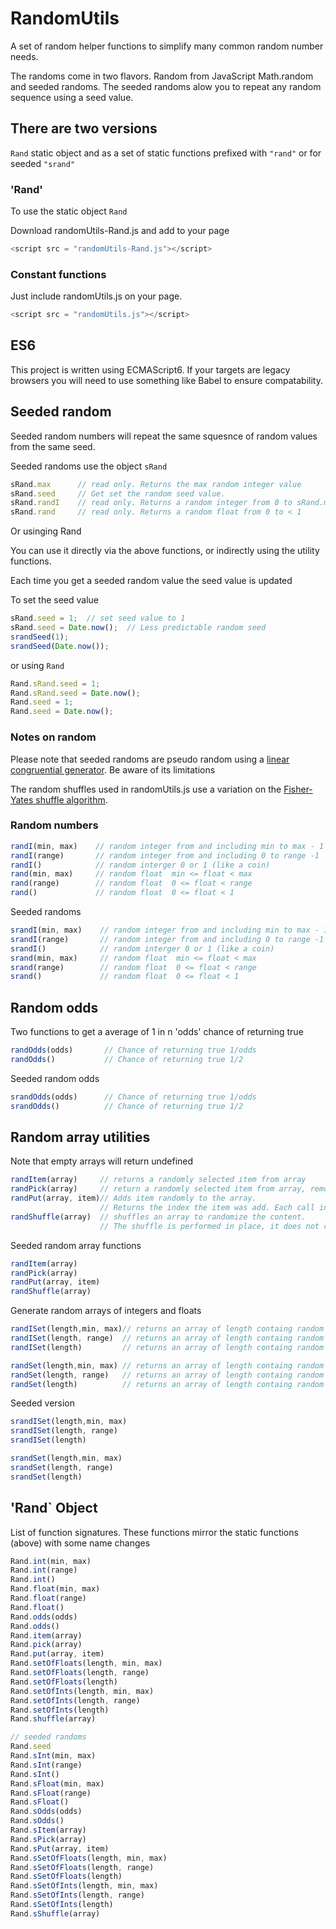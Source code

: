 # RandomUtils

A set of random helper functions to simplify many common random number needs.

The randoms come in two flavors. Random from JavaScript Math.random  and seeded randoms. The seeded randoms alow you to repeat any random sequence using a seed value.



## There are two versions

`Rand` static object and as a set of static functions prefixed with `"rand"` or for seeded `"srand"`

### 'Rand'


To use the static object `Rand`

Download randomUtils-Rand.js and add to your page

```Javascript
<script src = "randomUtils-Rand.js"></script>
```    

### Constant functions

Just include randomUtils.js on your page.

```Javascript
<script src = "randomUtils.js"></script>
```    



## ES6

This project is written using ECMAScript6. If your targets are legacy browsers you will need to use something like Babel to ensure compatability.

## Seeded random

Seeded random numbers will repeat the same squesnce of random values from the same seed.

Seeded randoms use the object `sRand`

```Javascript
sRand.max      // read only. Returns the max random integer value
sRand.seed     // Get set the random seed value.
sRand.randI    // read only. Returns a random integer from 0 to sRand.max -1
sRand.rand     // read only. Returns a random float from 0 to < 1
```    

Or usinging Rand
    
You can use it directly via the above functions, or indirectly using the utility functions.    

Each time you get a seeded random value the seed value is updated

To set the seed value

```Javascript
sRand.seed = 1;  // set seed value to 1
sRand.seed = Date.now();  // Less predictable random seed
srandSeed(1);     
srandSeed(Date.now());     
```    

or using `Rand`

```Javascript
Rand.sRand.seed = 1;
Rand.sRand.seed = Date.now();
Rand.seed = 1;
Rand.seed = Date.now();
```

    
    

### Notes on random

Please note that seeded randoms are pseudo random using a [linear congruential generator][1]. Be aware of its limitations


The random shuffles used in randomUtils.js use a variation on the [Fisher-Yates shuffle algorithm][2]. 



### Random numbers

```Javascript
randI(min, max)    // random integer from and including min to max - 1 
randI(range)       // random integer from and including 0 to range -1    
randI()            // random interger 0 or 1 (like a coin)
rand(min, max)     // random float  min <= float < max 
rand(range)        // random float  0 <= float < range 
rand()             // random float  0 <= float < 1 
```    

Seeded randoms

```Javascript    
srandI(min, max)    // random integer from and including min to max - 1 
srandI(range)       // random integer from and including 0 to range -1    
srandI()            // random interger 0 or 1 (like a coin)
srand(min, max)     // random float  min <= float < max 
srand(range)        // random float  0 <= float < range 
srand()             // random float  0 <= float < 1 
```    
    
    
## Random odds

Two functions to get a average of  1 in n  'odds' chance of returning true

```Javascript
randOdds(odds)       // Chance of returning true 1/odds 
randOdds()           // Chance of returning true 1/2 
```    

Seeded random odds     
    
```Javascript
srandOdds(odds)      // Chance of returning true 1/odds 
srandOdds()          // Chance of returning true 1/2 
```    
    
## Random array utilities

Note that empty arrays will return undefined  

```Javascript
randItem(array)     // returns a randomly selected item from array
randPick(array)     // return a randomly selected item from array, removing the item from the array.
randPut(array, item)// Adds item randomly to the array. 
                    // Returns the index the item was add. Each call increases the array length by 1
randShuffle(array)  // shuffles an array to randomize the content. 
                    // The shuffle is performed in place, it does not create a new array
```    
                        
Seeded random array functions
              
```Javascript              
randItem(array)     
randPick(array)     
randPut(array, item)
randShuffle(array)                          
```    

Generate random arrays of integers and floats                        
 
```Javascript 
randISet(length,min, max)// returns an array of length containg random integer from and including min to max-1 
randISet(length, range)  // returns an array of length containg random integer 0 <= int < range 
randISet(length)         // returns an array of length containg random integers 0 or 1 

randSet(length,min, max) // returns an array of length containg random integer from and including min to max-1 
randSet(length, range)   // returns an array of length containg random integer 0 <= int < range 
randSet(length)          // returns an array of length containg random integers 0 or 1 
```    
 
Seeded version
 
```Javascript 
srandISet(length,min, max) 
srandISet(length, range)  
srandISet(length)         

srandSet(length,min, max) 
srandSet(length, range)   
srandSet(length)          
```    


## 'Rand` Object 

List of function signatures. These functions mirror the static functions (above) with some name changes

```Javascript     
Rand.int(min, max) 
Rand.int(range) 
Rand.int() 
Rand.float(min, max) 
Rand.float(range) 
Rand.float() 
Rand.odds(odds)
Rand.odds()
Rand.item(array) 
Rand.pick(array)
Rand.put(array, item)
Rand.setOfFloats(length, min, max)
Rand.setOfFloats(length, range)
Rand.setOfFloats(length)
Rand.setOfInts(length, min, max)
Rand.setOfInts(length, range)
Rand.setOfInts(length)
Rand.shuffle(array)

// seeded randoms
Rand.seed
Rand.sInt(min, max) 
Rand.sInt(range) 
Rand.sInt() 
Rand.sFloat(min, max) 
Rand.sFloat(range) 
Rand.sFloat() 
Rand.sOdds(odds)
Rand.sOdds()
Rand.sItem(array) 
Rand.sPick(array)
Rand.sPut(array, item)
Rand.sSetOfFloats(length, min, max)
Rand.sSetOfFloats(length, range)
Rand.sSetOfFloats(length)
Rand.sSetOfInts(length, min, max)
Rand.sSetOfInts(length, range)
Rand.sSetOfInts(length)
Rand.sShuffle(array)
```
    
 


  [1]: https://en.wikipedia.org/wiki/Linear_congruential_generator
  [2]: https://en.wikipedia.org/wiki/Fisher%E2%80%93Yates_shuffle
